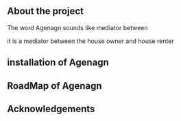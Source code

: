 ## About the project

The word Agenagn sounds like mediator between

it is a mediator between the house owner and house renter

## installation of Agenagn

## RoadMap of Agenagn

## Acknowledgements
